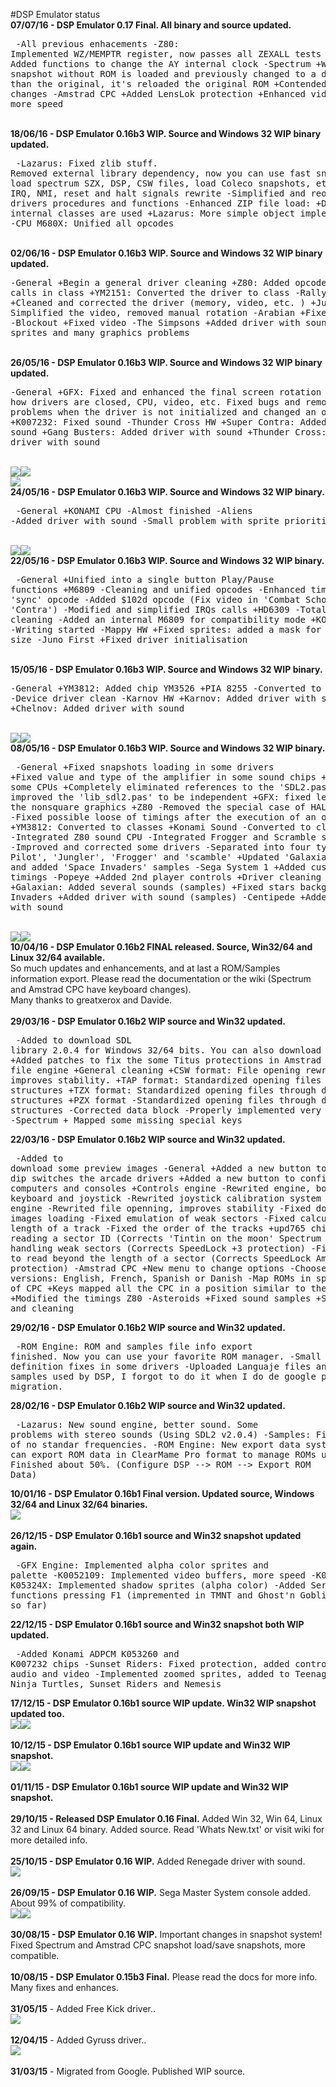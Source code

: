 ﻿#DSP Emulator status<br>
<b>07/07/16 - DSP Emulator 0.17 Final. All binary and source updated.</b><br><pre>
-All previous enhacements
-Z80: Implemented WZ/MEMPTR register, now passes all ZEXALL tests
-YM2203: Added functions to change the AY internal clock
-Spectrum
    +When a snapshot without ROM is loaded and previously changed to a different ROM than the original, it's reloaded the original ROM
    +Contended memory changes
-Amstrad CPC
    +Added LensLok protection
    +Enhanced video mode 2, more speed
</pre><br>
<b>18/06/16 - DSP Emulator 0.16b3 WIP. Source and Windows 32 WIP binary updated.</b><br><pre>
-Lazarus: Fixed zlib stuff. Removed external library dependency, now you can use fast snapshots, load spectrum SZX, DSP, CSW files, load Coleco snapshots, etc.
-Finished IRQ, NMI, reset and halt signals rewrite
-Simplified and reorganized all drivers procedures and functions
-Enhanced ZIP file load:
    +Delphi: the internal classes are used
    +Lazarus: More simple object implementation
-CPU M680X: Unified all opcodes
</pre><br>
<b>02/06/16 - DSP Emulator 0.16b3 WIP. Source and Windows 32 WIP binary updated.</b><br><pre>
-General
    +Begin a general driver cleaning
    +Z80: Added opcode function calls in class
    +YM2151: Converted the driver to class
-Rally X HW
    +Cleaned and corrected the driver (memory, video, etc. )
    +Jungler: Simplified the video, removed manual rotation
-Arabian
    +Fixed video
-Blockout
    +Fixed video
-The Simpsons
     +Added driver with sound, no sprites and many graphics problems
</pre><br>
<b>26/05/16 - DSP Emulator 0.16b3 WIP. Source and Windows 32 WIP binary updated.</b><br><pre>
-General
    +GFX: Fixed and enhanced the final screen rotation
    +Improved how drivers are closed, CPU, video, etc. Fixed bugs and removed some problems when the driver is not initialized and changed an other
    +K007232: Fixed sound
-Thunder Cross HW
    +Super Contra: Added driver with sound
    +Gang Busters: Added driver with sound
    +Thunder Cross: Added driver with sound
</pre><br>
<img src='http://img1.imagilive.com/0516/super_contra.png'><img src='http://img1.imagilive.com/0516/gang_busters.png'><br>
<img src='http://img1.imagilive.com/0516/thunder_cross.png'><br>
<b>24/05/16 - DSP Emulator 0.16b3 WIP. Source and Windows 32 WIP binary.</b><br><pre>
-General
    +KONAMI CPU
        -Almost finished
-Aliens
    -Added driver with sound
    -Small problem with sprite priorities
</pre><br>
<img src='http://img1.imagilive.com/0516/aliens1.png'><img src='http://img1.imagilive.com/0516/aliens2.png'><br>
<b>22/05/16 - DSP Emulator 0.16b3 WIP. Source and Windows 32 WIP binary.</b><br><pre>
-General
    +Unified into a single button Play/Pause functions
    +M6809
        -Cleaning and unified opcodes
        -Enhanced timings
        -Fixed 'sync' opcode
        -Added $102d opcode (Fix video in 'Combat School' and 'Contra')
        -Modified and simplified IRQs calls
    +HD6309
        -Total CPU cleaning
        -Added an internal M6809 for compatibility mode
    +KONAMI CPU
        -Writing started
-Mappy HW
    +Fixed sprites: added a mask for the sprites size
-Juno First
    +Fixed driver initialisation
</pre><br>
<b>15/05/16 - DSP Emulator 0.16b3 WIP. Source and Windows 32 WIP binary.</b><br><pre>
-General
    +YM3812: Added chip YM3526
    +PIA 8255
        -Converted to classes
        -Device driver clean
-Karnov HW
    +Karnov: Added driver with sound
    +Chelnov: Added driver with sound
</pre><br>
<img src='http://img1.imagilive.com/0516/karnov.png'><img src='http://img1.imagilive.com/0516/chelnov.png'><br>
<b>08/05/16 - DSP Emulator 0.16b3 WIP. Source and Windows 32 WIP binary.</b><br><pre>
-General
    +Fixed snapshots loading in some drivers
    +Fixed value and type of the amplifier in some sound chips
    +Cleaning some CPUs
    +Completely eliminated references to the 'SDL2.pas' unit and improved the 'lib_sdl2.pas' to be independent
    +GFX: fixed left rotate of the nonsquare graphics
    +Z80
        -Removed the special case of HALT opcode
        -Fixed possible loose of timings after the execution of an opcode
    +YM3812: Converted to classes
    +Konami Sound
        -Converted to classes
        -Integrated Z80 sound CPU
        -Integrated Frogger and Scramble sound driver
        -Improved and corrected some drivers
        -Separated into four types 'Time Pilot', 'Jungler', 'Frogger' and 'scamble'
    +Updated 'Galaxians' samples and added 'Space Invaders' samples
-Sega System 1
    +Added custom Z80 timings
-Popeye
    +Added 2nd player controls
    +Driver cleaning
-Galaxian HW
    +Galaxian: Added several sounds (samples)
    +Fixed stars background
-Space Invaders
    +Added driver with sound (samples)
-Centipede
    +Added driver with sound
</pre><br>
<img src='http://img1.imagilive.com/0516/spaceinvaders.png'><img src='http://img1.imagilive.com/0516/centipede.png'><br>
<b>10/04/16 - DSP Emulator 0.16b2 FINAL released. Source, Win32/64 and Linux 32/64 available.</b><br>
So much updates and enhancements, and at last a ROM/Samples information export. Please read the documentation or the wiki (Spectrum and Amstrad CPC have keyboard changes).<br>
Many thanks to greatxerox and Davide.<br><br>
<b>29/03/16 - DSP Emulator 0.16b2 WIP source and Win32 updated.</b><pre>
-Added to download SDL library 2.0.4 for Windows 32/64 bits. You can also download from http://www.libsdl.org
-DSK file engine
    +Added patches to fix the some Titus protections in Amstrad CPC
-Tape file engine
    +General cleaning
    +CSW format: File opening rewrited, improves stability.
    +TAP format: Standardized opening files through data structures
    +TZX format: Standardized opening files through data structures
    +PZX format
          -Standardized opening files through data structures
          -Corrected data block
          -Properly implemented very large pulses
-Spectrum
    + Mapped some missing special keys</pre>
<b>22/03/16 - DSP Emulator 0.16b2 WIP source and Win32 updated.</b><pre>
-Added to download some preview images
-General
    +Added a new button to configure dip switches the arcade drivers
    +Added a new button to configure computers and consoles
    +Controls engine
        -Rewrited engine, both the keyboard and joystick
        -Rewrited joystick calibration system
    +DSK file engine
        -Rewrited file openning, improves stability
        -Fixed double-sided images loading
        -Fixed emulation of weak sectors
        -Fixed calculating the length of a track
        -Fixed the order of the tracks
    +upd765 chip
        -Fixed reading a sector ID (Corrects 'Tintin on the moon' Spectrum +3)
        -Fixed handling weak sectors (Corrects SpeedLock +3 protection)
        -Fixed attempt to read beyond the length of a sector (Corrects SpeedLock Amstrad CPC protection)
-Amstrad CPC
    +New menu to change options
        -Choose ROM versions: English, French, Spanish or Danish
        -Map ROMs in spaces 1 to 6 of CPC
    +Keys mapped all the CPC in a position similar to the original
    +Modified the timings Z80
-Asteroids
    +Fixed sound samples
    +Small fixes and cleaning</pre>
<b>29/02/16 - DSP Emulator 0.16b2 WIP source and Win32 updated.</b><pre>
-ROM Engine: ROM and samples file info export finished. Now you can use your favorite ROM manager.
-Small ROMs definition fixes in some drivers
-Uploaded Languaje files and sound samples used by DSP, I forgot to do it when I do de google project migration.</pre>
<b>28/02/16 - DSP Emulator 0.16b2 WIP source and Win32 updated.</b><pre>
-Lazarus: New sound engine, better sound. Some problems with stereo sounds (Using SDL2 v2.0.4)
-Samples: Fixes resample of no standar frequencies.
-ROM Engine: New export data system, now you can export ROM data in ClearMame Pro format to manage ROMs used. Finished about 50%. (Configure DSP --> ROM --> Export ROM Data)</pre>
<b>10/01/16 - DSP Emulator 0.16b1 Final version. Updated source, Windows 32/64 and Linux 32/64 binaries.</b><br>
<img src='http://s10.postimg.org/dqoip41vd/gradius3.png'></img><br><br>
<b>26/12/15 - DSP Emulator 0.16b1 source and Win32 snapshot updated again.</b><br><pre>
-GFX Engine: Implemented alpha color sprites and palette
-K0052109: Implemented video buffers, more speed
-K051960 and K05324X: Implemented shadow sprites (alpha color)
-Added Service functions pressing F1 (impremented in TMNT and Ghost'n Goblins drivers so far)</pre>
<b>22/12/15 - DSP Emulator 0.16b1 source and Win32 snapshot both WIP updated.</b><br><pre>
-Added Konami ADPCM K053260 and K007232 chips
-Sunset Riders: Fixed protection, added controls, finished audio and video
-Implemented zoomed sprites, added to Teenage Mutant Ninja Turtles, Sunset Riders and Nemesis</pre>
<b>17/12/15 - DSP Emulator 0.16b1 source WIP update. Win32 WIP snapshot updated too.</b><br>
<img src='http://img1.imagilive.com/1215/ssriders1.png'></img><img src='http://img1.imagilive.com/1215/ssriders2.png'></img><br><br>
<b>10/12/15 - DSP Emulator 0.16b1 source WIP update and Win32 WIP snapshot.</b><br>
<img src='http://img1.imagilive.com/1215/tmnt1.png'></img><img src='http://img1.imagilive.com/1215/tmnt2.png'></img><br><br>
<b>01/11/15 - DSP Emulator 0.16b1 source WIP update and Win32 WIP snapshot.</b><br><br>
<b>29/10/15 - Released DSP Emulator 0.16 Final.</b> Added Win 32, Win 64, Linux 32 and Linux 64 binary. Added source. Read 'Whats New.txt' or visit wiki for more detailed info.<br><br>
<b>25/10/15 - DSP Emulator 0.16 WIP.</b> Added Renegade driver with sound.<br>
<img src='http://img1.imagilive.com/1015/renegade.png'></img><br><br>
<b>26/09/15 - DSP Emulator 0.16 WIP.</b> Sega Master System console added. About 99% of compatibility.<br>
<img src='http://img1.imagilive.com/0915/sonic2.png'></img><img src='http://img1.imagilive.com/0915/zool.png'></img><br><br>
<b>30/08/15 - DSP Emulator 0.16 WIP.</b> Important changes in snapshot system! Fixed Spectrum and Amstrad CPC snapshot load/save snapshots, more compatible.<br><br>
<b>10/08/15 - DSP Emulator 0.15b3 Final.</b> Please read the docs for more info. Many fixes and enhances.<br><br>
<b>31/05/15</b> - Added Free Kick driver..<br>
<img src='http://img1.imagilive.com/0515/freekick.png'></img><br><br>
<b>12/04/15</b> - Added Gyruss driver..<br>
<img src='http://img1.imagilive.com/0415/gyruss.png'></img><br><br>
<b>31/03/15</b> - Migrated from Google. Published WIP source.
